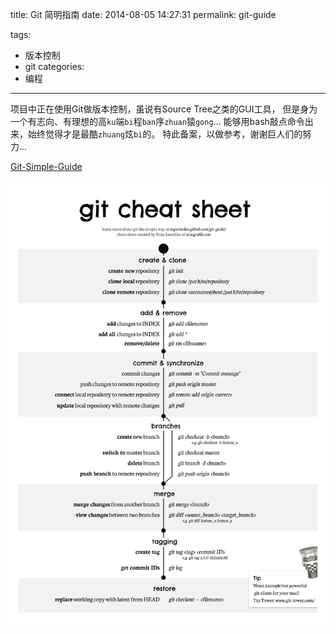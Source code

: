 title: Git 简明指南
date: 2014-08-05 14:27:31
permalink: git-guide

tags:
- 版本控制
- git
categories:
- 编程
---

项目中正在使用Git做版本控制，虽说有Source Tree之类的GUI工具，
但是身为一个有志向、有理想的高`ku`端`bi`程`ban`序`zhuan`猿`gong`...
能够用bash敲点命令出来，始终觉得才是最酷`zhuang`炫`bi`的。
特此备案，以做参考，谢谢巨人们的努力...

[Git-Simple-Guide](/files/git-simple-guide/index-zh.html)

<!-- more -->

![Git-Cheat-Sheet](/files/git-simple-guide/files/git_cheat_sheet.svg)
